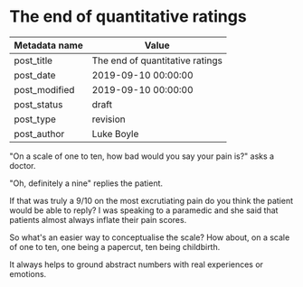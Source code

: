 # The end of quantitative ratings

| Metadata name | Value                           |
| ------------- | ------------------------------- |
| post_title    | The end of quantitative ratings |
| post_date     | 2019-09-10 00:00:00             |
| post_modified | 2019-09-10 00:00:00             |
| post_status   | draft                           |
| post_type     | revision                        |
| post_author   | Luke Boyle                      |

"On a scale of one to ten, how bad would you say your pain is?" asks a doctor.

"Oh, definitely a nine" replies the patient.

If that was truly a 9/10 on the most excrutiating pain do you think the patient would be able to reply?
I was speaking to a paramedic and she said that patients almost always inflate their pain scores.

So what's an easier way to conceptualise the scale? How about, on a scale of one to ten, one being a papercut, ten being childbirth.

It always helps to ground abstract numbers with real experiences or emotions.
